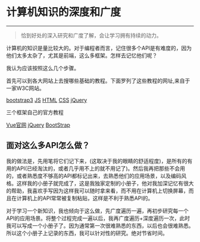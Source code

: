# 计算机知识的深度和广度
---

>恰到好处的深入研究和广度了解，会让学习拥有持续的动力。

计算机的知识是量比较大的。对于编程者而言，记住很多个API是有难度的，因为他们太多太杂了，尤其是前端，这么多框架。怎样去记忆他们呢？

我认为应该按照这么几个步骤。

首先可以到各大网站上去搜哪些基础的教程。下面罗列了这些教程的网址,来自于一家W3C网站。


[bootstrap3](https://www.w3cschool.cn/bootstrap/)
[JS](https://www.w3cschool.cn/javascript/)
[HTML](https://www.w3cschool.cn/htmltags/index.html)
[CSS](https://www.w3cschool.cn/css3/)
[jQuery](https://www.w3cschool.cn/jquery/)

三个框架自己的官方教程

[Vue官网](https://cn.vuejs.org/)
[jQuery](http://www.jquery123.com/)
[BootStrap](http://v3.bootcss.com/)

## 面对这么多API怎么做？

我的做法是，先用笔将它们记下来，(这取决于我的眼睛的舒适程度)，是所有的有用的API(已经淘汰的，或者几乎用不上的就不用记了)。然后我再把那些不会用的，或者熟悉度不够高的API都标记出来，去熟悉他们的应用场景，以及编码风格。这样我的小册子就完成了，这是我独家定制的小册子，他对我加深记忆有很大的帮助，我喜欢手写因为这样我可以随时拿来看，而不用在计算机上切换屏幕，而且在计算机上的API常常被复制粘贴，这样是不利于熟悉API的。

对于学习一个新知识，我也倾向于这么做，先广度遍历一遍，再初步研究每一个API的应用场景。将整个过程完成一遍以后，我再广度遍历+深度遍历一次，此时我可以写成一个小册子了。因为通常第一次很难熟悉的东西，以后也会很难熟悉。所以这个小册子上记录的东西，我可以针对性的研究。绝对节省时间。

